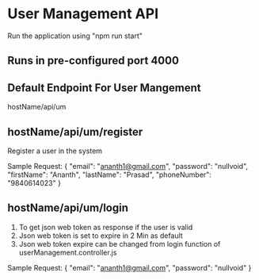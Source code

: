 # User Management API

Run the application using "npm run start"
## Runs in pre-configured port 4000

## Default Endpoint For User Mangement

hostName/api/um

## hostName/api/um/register

Register a user in the system

Sample Request:
{
    "email": "ananth1@gmail.com",
    "password": "nullvoid",
    "firstName": "Ananth",
    "lastName": "Prasad",
    "phoneNumber": "9840614023"
}

## hostName/api/um/login

1) To get json web token as response if the user is valid
2) Json web token is set to expire in 2 Min as default
3) Json web token expire can be changed from login function of userManagement.controller.js

Sample Request:
{
    "email": "ananth1@gmail.com",
    "password": "nullvoid"
}